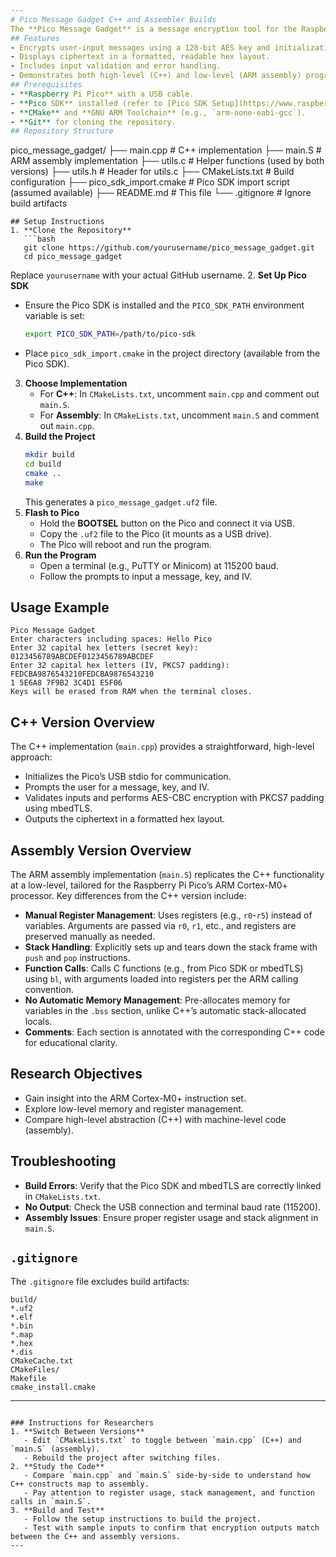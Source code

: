 ```yaml
---
# Pico Message Gadget C++ and Assembler Builds
The **Pico Message Gadget** is a message encryption tool for the Raspberry Pi Pico, implemented in both C++ and ARM assembly. It utilizes AES-CBC encryption with PKCS7 padding, built with the Pico SDK and mbedTLS library. The C++ version is designed to be accessible for beginners, while the ARM assembly version offers advanced students a deep dive into low-level programming on the ARM Cortex-M0+ processor.
## Features
- Encrypts user-input messages using a 128-bit AES key and initialization vector (IV).
- Displays ciphertext in a formatted, readable hex layout.
- Includes input validation and error handling.
- Demonstrates both high-level (C++) and low-level (ARM assembly) programming techniques.
## Prerequisites
- **Raspberry Pi Pico** with a USB cable.
- **Pico SDK** installed (refer to [Pico SDK Setup](https://www.raspberrypi.com/documentation/microcontrollers/raspberry-pi-pico.html)).
- **CMake** and **GNU ARM Toolchain** (e.g., `arm-none-eabi-gcc`).
- **Git** for cloning the repository.
## Repository Structure
```
pico_message_gadget/
├── main.cpp           # C++ implementation
├── main.S             # ARM assembly implementation
├── utils.c            # Helper functions (used by both versions)
├── utils.h            # Header for utils.c
├── CMakeLists.txt     # Build configuration
├── pico_sdk_import.cmake  # Pico SDK import script (assumed available)
├── README.md          # This file
└── .gitignore         # Ignore build artifacts
```
## Setup Instructions
1. **Clone the Repository**
   ```bash
   git clone https://github.com/yourusername/pico_message_gadget.git
   cd pico_message_gadget
   ```
   Replace `yourusername` with your actual GitHub username.
2. **Set Up Pico SDK**
   - Ensure the Pico SDK is installed and the `PICO_SDK_PATH` environment variable is set:
     ```bash
     export PICO_SDK_PATH=/path/to/pico-sdk
     ```
   - Place `pico_sdk_import.cmake` in the project directory (available from the Pico SDK).
3. **Choose Implementation**
   - For **C++**: In `CMakeLists.txt`, uncomment `main.cpp` and comment out `main.S`.
   - For **Assembly**: In `CMakeLists.txt`, uncomment `main.S` and comment out `main.cpp`.
4. **Build the Project**
   ```bash
   mkdir build
   cd build
   cmake ..
   make
   ```
   This generates a `pico_message_gadget.uf2` file.
5. **Flash to Pico**
   - Hold the **BOOTSEL** button on the Pico and connect it via USB.
   - Copy the `.uf2` file to the Pico (it mounts as a USB drive).
   - The Pico will reboot and run the program.
6. **Run the Program**
   - Open a terminal (e.g., PuTTY or Minicom) at 115200 baud.
   - Follow the prompts to input a message, key, and IV.
## Usage Example
```
Pico Message Gadget
Enter characters including spaces: Hello Pico
Enter 32 capital hex letters (secret key): 0123456789ABCDEF0123456789ABCDEF
Enter 32 capital hex letters (IV, PKCS7 padding): FEDCBA9876543210FEDCBA9876543210
1 5E6A8 7F9B2 3C4D1 E5F06 
Keys will be erased from RAM when the terminal closes.
```
## C++ Version Overview
The C++ implementation (`main.cpp`) provides a straightforward, high-level approach:
- Initializes the Pico’s USB stdio for communication.
- Prompts the user for a message, key, and IV.
- Validates inputs and performs AES-CBC encryption with PKCS7 padding using mbedTLS.
- Outputs the ciphertext in a formatted hex layout.
## Assembly Version Overview
The ARM assembly implementation (`main.S`) replicates the C++ functionality at a low-level, tailored for the Raspberry Pi Pico’s ARM Cortex-M0+ processor. Key differences from the C++ version include:
- **Manual Register Management**: Uses registers (e.g., `r0`-`r5`) instead of variables. Arguments are passed via `r0`, `r1`, etc., and registers are preserved manually as needed.
- **Stack Handling**: Explicitly sets up and tears down the stack frame with `push` and `pop` instructions.
- **Function Calls**: Calls C functions (e.g., from Pico SDK or mbedTLS) using `bl`, with arguments loaded into registers per the ARM calling convention.
- **No Automatic Memory Management**: Pre-allocates memory for variables in the `.bss` section, unlike C++’s automatic stack-allocated locals.
- **Comments**: Each section is annotated with the corresponding C++ code for educational clarity.
## Research Objectives
- Gain insight into the ARM Cortex-M0+ instruction set.
- Explore low-level memory and register management.
- Compare high-level abstraction (C++) with machine-level code (assembly).
## Troubleshooting
- **Build Errors**: Verify that the Pico SDK and mbedTLS are correctly linked in `CMakeLists.txt`.
- **No Output**: Check the USB connection and terminal baud rate (115200).
- **Assembly Issues**: Ensure proper register usage and stack alignment in `main.S`.
## `.gitignore`
The `.gitignore` file excludes build artifacts:
```
build/
*.uf2
*.elf
*.bin
*.map
*.hex
*.dis
CMakeCache.txt
CMakeFiles/
Makefile
cmake_install.cmake
```
---
```

### Instructions for Researchers
1. **Switch Between Versions**
   - Edit `CMakeLists.txt` to toggle between `main.cpp` (C++) and `main.S` (assembly).
   - Rebuild the project after switching files.
2. **Study the Code**
   - Compare `main.cpp` and `main.S` side-by-side to understand how C++ constructs map to assembly.
   - Pay attention to register usage, stack management, and function calls in `main.S`.
3. **Build and Test**
   - Follow the setup instructions to build the project.
   - Test with sample inputs to confirm that encryption outputs match between the C++ and assembly versions.
---

